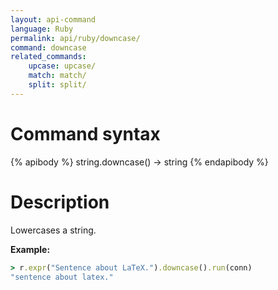 ```yaml
---
layout: api-command
language: Ruby
permalink: api/ruby/downcase/
command: downcase
related_commands:
    upcase: upcase/
    match: match/
    split: split/
---
```


# Command syntax #

{% apibody %}
string.downcase() &rarr; string
{% endapibody %}

# Description #

Lowercases a string.

__Example:__

```rb
> r.expr("Sentence about LaTeX.").downcase().run(conn)
"sentence about latex."
```
